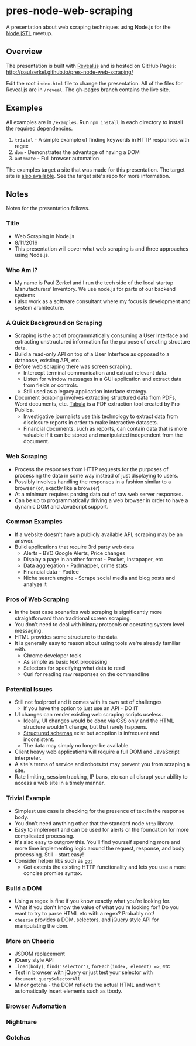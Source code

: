 # pres-node-web-scraping
A presentation about web scraping techniques using Node.js for the [Node.jSTL](http://www.meetup.com/node-jSTL/) meetup.

## Overview
The presentation is built with [Reveal.js](https://github.com/hakimel/reveal.js) and is hosted on GitHub Pages: http://paulzerkel.github.io/pres-node-web-scraping/

Edit the root `index.html` file to change the presentation. All of the files for Reveal.js are in `/reveal`. The gh-pages branch contains the live site.

## Examples
All examples are in `/examples`. Run `npm install` in each directory to install the required dependencies.

1. `trivial` - A simple example of finding keywords in HTTP responses with regex
1. `dom` - Demonstrates the advantage of having a DOM
1. `automate` - Full browser automation

The examples target a site that was made for this presentation. The target site is [also available](https://github.com/paulzerkel/scraping-targets). See the target site's repo for more information.

## Notes
Notes for the presentation follows.

### Title
* Web Scraping in Node.js
* 8/11/2016
* This presentation will cover what web scraping is and three approaches using Node.js.

### Who Am I?
* My name is Paul Zerkel and I run the tech side of the local startup Manufacturers’ Inventory. We use node.js for parts of our backend systems
* I also work as a software consultant where my focus is development and system architecture.

### A Quick Background on Scraping
* Scraping is the act of programmatically consuming a User Interface and extracting unstructured information for the purpose of creating structure data.
* Build a read-only API on top of a User Interface as opposed to a database, existing API, etc.
* Before web scraping there was screen scraping.
    * Intercept terminal communication and extract relevant data.
    * Listen for window messages in a GUI application and extract data from fields or controls.
    * Still used as a legacy application interface strategy.
* Document Scraping involves extracting structured data from PDFs, Word documents, etc. [Tabula](http://tabula.technology/) is a PDF extraction tool created by Pro Publica.
    * Investigative journalists use this technology to extract data from disclosure reports in order to make interactive datasets.
    * Financial documents, such as reports, can contain data that is more valuable if it can be stored and manipulated independent from the document.

### Web Scraping
* Process the responses from HTTP requests for the purposes of processing the data in some way instead of just displaying to users.
* Possibly involves handling the responses in a fashion similar to a browser (or, exactly like a browser)
* At a minimum requires parsing data out of raw web server responses.
* Can be up to programmatically driving a web browser in order to have a dynamic DOM and JavaScript support.

### Common Examples
* If a website doesn't have a publicly available API, scraping may be an answer.
* Build applications that require 3rd party web data
    * Alerts - BYO Google Alerts, Price changes
    * Display a page in another format - Pocket, Instapaper, etc
    * Data aggregation - Padmapper, crime stats
    * Financial data - Yodlee
    * Niche search engine - Scrape social media and blog posts and analyze it

### Pros of Web Scraping
* In the best case scenarios web scraping is significantly more straightforward than traditional screen scraping.
* You don't need to deal with binary protocols or operating system level messaging.
* HTML provides some structure to the data.
* It is generally easy to reason about using tools we're already familiar with.
    * Chrome developer tools
    * As simple as basic text processing
    * Selectors for specifying what data to read
    * Curl for reading raw responses on the commandline

### Potential Issues
* Still not foolproof and it comes with its own set of challenges
    * If you have the option to just use an API - DO IT
* UI changes can render existing web scraping scripts useless.
    * Ideally, UI changes would be done via CSS only and the HTML structure wouldn't change, but that rarely happens.
    * [Structured schemas](https://schema.org/) exist but adoption is infrequent and inconsistent.
    * The data may simply no longer be available.
* Client heavy web applications will require a full DOM and JavaScript interpreter.
* A site's terms of service and robots.txt may prevent you from scraping a site.
* Rate limiting, session tracking, IP bans, etc can all disrupt your ability to access a web site in a timely manner.

### Trivial Example
* Simplest use case is checking for the presence of text in the response body.
* You don't need anything other that the standard node `http` library.
* Easy to implement and can be used for alerts or the foundation for more complicated processing.
* It's also easy to outgrow this. You'll find yourself spending more and more time implementing logic around the request, response, and body processing. Still - start easy!
* Consider helper libs such as [`got`](https://github.com/sindresorhus/got)
    * Got extents the existing HTTP functionality and lets you use a more concise promise syntax.

### Build a DOM
* Using a regex is fine if you know exactly what you're looking for.
* What if you don't know the value of what you're looking for? Do you want to try to parse HTML etc with a regex? Probably not!
* [`cheerio`](https://github.com/cheeriojs/cheerio) provides a DOM, selectors, and jQuery style API for manipulating the dom.

### More on Cheerio
* JSDOM replacement
* jQuery style API
* `.load(body)`, `find('selector')`, `forEach(index, element) =>`, etc 
* Test in browser with jQuery or just test your selector with `document.querySelectorAll`
* Minor gotcha - the DOM reflects the actual HTML and won't automatically insert elements such as tbody.

### Browser Automation

### Nightmare

### Gotchas
